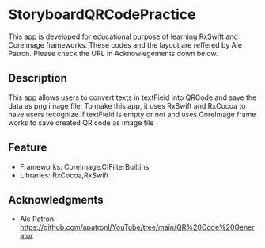 # StoryboardQRCodePractice
This app is developed for educational purpose of learning RxSwift and CoreImage frameworks. 
These codes and the layout are reffered by Ale Patron. Please check the URL in Acknowlegements down below.


## Description
This app allows users to convert texts in textField into QRCode and save the data as png image file.
To make this app, it uses RxSwift and RxCocoa to have users recognize if textField is empty or not and uses CoreImage frame works to save created QR code as image file


## Feature
* Frameworks: CoreImage.CIFilterBuiltins
* Libraries: RxCocoa,RxSwift


## Acknowledgments
* Ale Patron: https://github.com/apatronl/YouTube/tree/main/QR%20Code%20Generator
